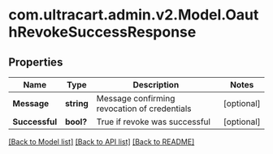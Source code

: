 # com.ultracart.admin.v2.Model.OauthRevokeSuccessResponse
## Properties

Name | Type | Description | Notes
------------ | ------------- | ------------- | -------------
**Message** | **string** | Message confirming revocation of credentials | [optional] 
**Successful** | **bool?** | True if revoke was successful | [optional] 


[[Back to Model list]](../README.md#documentation-for-models) [[Back to API list]](../README.md#documentation-for-api-endpoints) [[Back to README]](../README.md)

